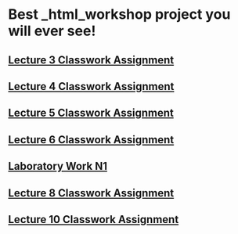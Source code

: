 # Best _html_workshop project you will ever see!

<h2><a href="https://github.com/RedWideWeb/_html_workshop/tree/main/Lecture%203%20Classwork%20Assignment">Lecture 3 Classwork Assignment</a></h2>
<h2><a href="https://github.com/RedWideWeb/_html_workshop/tree/main/Lecture%204%20Classwork%20Assignment">Lecture 4 Classwork Assignment</a></h2>
<h2><a href="https://github.com/RedWideWeb/_html_workshop/tree/main/Lecture%205%20Classwork%20Assignment">Lecture 5 Classwork Assignment</a></h2>
<h2><a href="https://github.com/RedWideWeb/_html_workshop/tree/main/Lecture%206%20Classwork%20Assignment">Lecture 6 Classwork Assignment</a></h2>
<h2><a href="https://github.com/RedWideWeb/_html_workshop/tree/main/Laboratory%20Work%201">Laboratory Work N1</a></h2>
<h2><a href="https://github.com/RedWideWeb/_html_workshop/tree/main/Lecture%208%20Classwork%20Assignment">Lecture 8 Classwork Assignment</a></h2>
<h2><a href="https://github.com/RedWideWeb/_html_workshop/tree/main/Lecture%208%20Classwork%20Assignment">Lecture 10 Classwork Assignment</a></h2>
